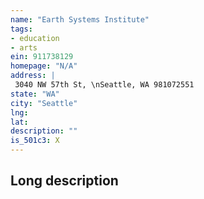 ```yaml
---
name: "Earth Systems Institute"
tags:
- education
- arts
ein: 911738129
homepage: "N/A"
address: |
 3040 NW 57th St, \nSeattle, WA 981072551
state: "WA"
city: "Seattle"
lng: 
lat: 
description: ""
is_501c3: X
---
```


## Long description


